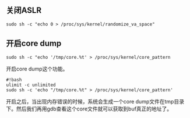 ## 关闭ASLR

`sudo sh -c "echo 0 > /proc/sys/kernel/randomize_va_space"`

## 开启core dump

`sudo sh -c "echo '/tmp/core.%t' > /proc/sys/kernel/core_pattern`

开启core dump这个功能。

```shell
#!bash
ulimit -c unlimited
sudo sh -c 'echo "/tmp/core.%t" > /proc/sys/kernel/core_pattern'
```

开启之后，当出现内存错误的时候，系统会生成一个core dump文件在tmp目录下。然后我们再用gdb查看这个core文件就可以获取到buf真正的地址了。